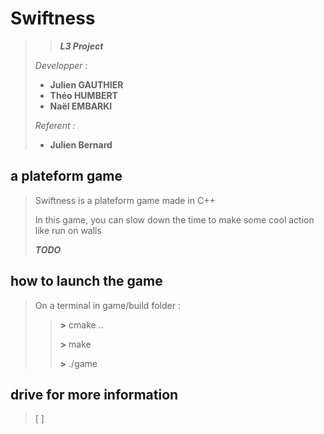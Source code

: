 # Swiftness

>
>> ***L3 Project***
>
> *Developper :*
>
>- **Julien GAUTHIER**
>- **Théo HUMBERT**
>- **Naël EMBARKI**
>
> *Referent :*
>
>- **Julien Bernard**
>

## a plateform game

>
> Swiftness is a plateform game made in C++
>
> In this game, you can slow down the time to make some cool action like run on walls
>
> ***TODO***
>

## how to launch the game

>
> On a terminal in game/build folder :
>
>>
>> **\>** cmake ..
>>
>> **\>** make
>>
>> **\>** ./game
>>
>

## drive for more information

>
>[ ]
>
